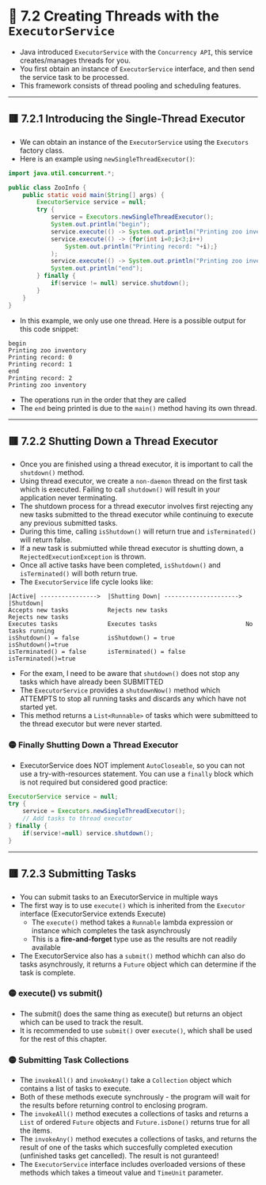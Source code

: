 <link href="../../styles.css" rel="stylesheet"></link>


# 🧠 7.2 Creating Threads with the `ExecutorService`

* Java introduced `ExecutorService` with the `Concurrency API`, this service creates/manages threads for you.
* You first obtain an instance of `ExecutorService` interface, and then send the service task to be processed.
* This framework consists of thread pooling and scheduling features.

<hr>

## 🟥 7.2.1 Introducing the Single-Thread Executor
* We can obtain an instance of the `ExecutorService` using the `Executors` factory class.
* Here is an example using `newSingleThreadExecutor()`:
```java
import java.util.concurrent.*;

public class ZooInfo {
    public static void main(String[] args) {
        ExecutorService service = null;
        try {
            service = Executors.newSingleThreadExecutor();
            System.out.println("begin");
            service.execute(() -> System.out.println("Printing zoo inventory"));
            service.execute(() -> {for(int i=0;i<3;i++)
                System.out.println("Printing record: "+i);}
            );
            service.execute(() -> System.out.println("Printing zoo inventory"));
            System.out.println("end");
        } finally {
            if(service != null) service.shutdown();
        }
    }
}
```
* In this example, we only use one thread. Here is a possible output for this code snippet:
```
begin
Printing zoo inventory
Printing record: 0
Printing record: 1
end
Printing record: 2
Printing zoo inventory
```
* The operations run in the order that they are called
* The `end` being printed is due to the `main()` method having its own thread.

<hr>

## 🟥 7.2.2 Shutting Down a Thread Executor
* Once you are finished using a thread executor, it is important to call the `shutdown()` method.
* Using thread executor, we create a `non-daemon` thread on the first task which is executed. Failing to call `shutdown()` will result in your application never terminating.
* The shutdown process for a thread executor involves first rejecting any new tasks submitted to the thread executor while continuing to execute any previous submitted tasks.
* During this time, calling `isShutdown()` will return true and `isTerminated()` will return false.
* If a new task is submiutted while thread executor is shutting down, a `RejectedExecutionException` is thrown.
* Once all active tasks have been completed, `isShutdown()` and `isTerminated()` will both return true.
* The `ExecutorService` life cycle looks like:
```          shutdown()                       All Tasks Finished
|Active| ---------------->  |Shutting Down| ---------------------> |Shutdown|
Accepts new tasks           Rejects new tasks                      Rejects new tasks
Executes tasks              Executes tasks                         No tasks running
isShutdown() = false        isShutdown() = true                    isShutdown()=true
isTerminated() = false      isTerminated() = false                 isTerminated()=true
```

* For the exam, I need to be aware that `shutdown()` does not stop any tasks which have already been SUBMITTED
* The `ExecutorService` provides a `shutdownNow()` method which ATTEMPTS to stop all running tasks and discards any which have not started yet.
* This method returns a `List<Runnable>` of tasks which were submitteed to the thread executor but were never started.

### 🟡 Finally Shutting Down a Thread Executor
* ExecutorService does NOT implement `AutoCloseable`, so you can not use a try-with-resources statement. You can use a `finally` block which is not required but considered good practice:
```java
ExecutorService service = null;
try {
    service = Executors.newSingleThreadExecutor();
    // Add tasks to thread executor
} finally {
    if(service!=null) service.shutdown();
}
```


<hr>

## 🟥 7.2.3 Submitting Tasks
* You can submit tasks to an ExecutorService in multiple ways
* The first way is to use `execute()` which is inherited from the `Executor` interface (ExecutorService extends Execute)
    - The `execute()` method takes a `Runnable` lambda expression or instance which completes the task asynchrously
    - This is a **fire-and-forget** type use as the results are not readily available
* The ExecutorService also has a `submit()` method whichh can also do tasks asynchrously, it returns a `Future` object which can determine if the task is complete.

### 🟡 execute() vs submit()
* The submit() does the same thing as execute() but returns an object which can be used to track the result.
* It is recommended to use `submit()` over `execute()`, which shall be used for the rest of this chapter.


### 🟡 Submitting Task Collections
* The `invokeAll()` and `invokeAny()` take a `Collection` object which contains a list of tasks to execute.
* Both of these methods execute synchrously - the program will wait for the results before returning control to enclosing program.
* The `invokeAll()` method executes a collections of tasks and returns a `List` of ordered `Future` objects and `Future.isDone()` returns true for all the items.
* The `invokeAny()` method executes a collections of tasks, and returns the result of one of the tasks which succesfully completed execution (unfinished tasks get cancelled). The result is not guranteed!
* The `ExecutorService` interface includes overloaded versions of these methods which takes a timeout value and `TimeUnit` parameter.